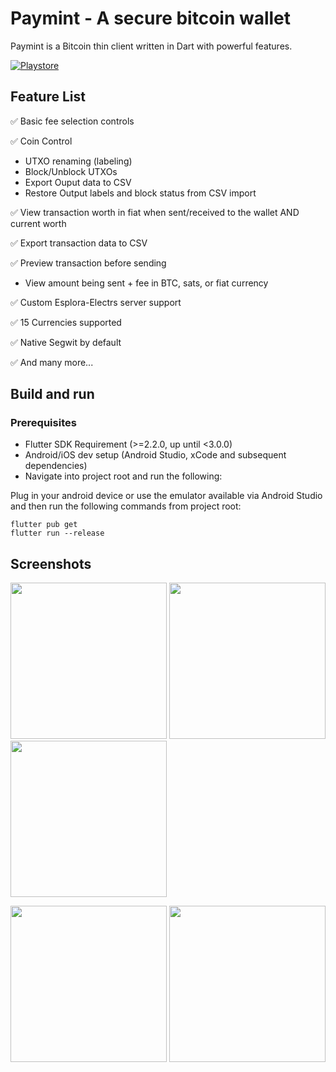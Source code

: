 # Paymint - A secure bitcoin wallet
Paymint is a Bitcoin thin client written in Dart with powerful features.

[![Playstore](https://bluewallet.io/img/play-store-badge.svg)](https://play.google.com/store/apps/details?id=com.paymintlabs.paymint)

## Feature List
✅ Basic fee selection controls

✅ Coin Control
- UTXO renaming (labeling)
- Block/Unblock UTXOs
- Export Ouput data to CSV
- Restore Output labels and block status from CSV import
 
✅ View transaction worth in fiat when sent/received to the wallet AND current worth

✅ Export transaction data to CSV

✅ Preview transaction before sending
- View amount being sent + fee in BTC, sats, or fiat currency

✅ Custom Esplora-Electrs server support

✅ 15 Currencies supported

✅ Native Segwit by default

✅ And many more...

## Build and run
### Prerequisites
- Flutter SDK Requirement (>=2.2.0, up until <3.0.0)
- Android/iOS dev setup (Android Studio, xCode and subsequent dependencies)
- Navigate into project root and run the following:

Plug in your android device or use the emulator available via Android Studio and then run the following commands from project root:
```
flutter pub get
flutter run --release
```

## Screenshots
<img src="https://i.imgur.com/wwFTog5.jpg" width="250"> <img src="https://i.imgur.com/S7hJvfu.jpg" width="250"> <img src="https://i.imgur.com/aUPmgEq.jpg" width="250">

<img src="https://i.imgur.com/A94PyL4.jpg" width="250"> <img src="https://i.imgur.com/D602Htc.jpg" width="250">
